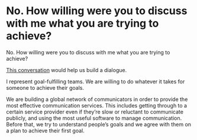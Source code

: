 # No. How willing were you to discuss with me what you are trying to achieve?

No. How willing were you to discuss with me what you are trying to achieve?

[This conversation](https://medium.com/julian-dumitrascu/building-a-relationship-6d7bf1e3c502) would help us build a dialogue.

I represent goal-fulfilling teams. We are willing to do whatever it takes for someone to achieve their goals.

We are building a global network of communicators in order to provide the most effective communication services. This includes getting through to a certain service provider even if they’re slow or reluctant to communicate publicly, and using the most useful software to manage communication. Before that, we try to understand people’s goals and we agree with them on a plan to achieve their first goal.